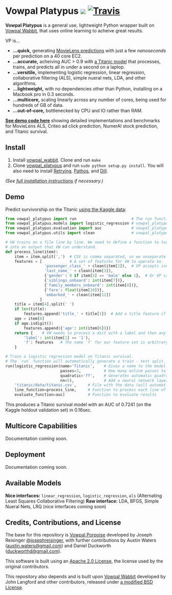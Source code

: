 # Vowpal Platypus <a href="https://github.com/peterhurford/vowpal_platypus/blob/master/CHANGELOG.md"><img src="https://img.shields.io/github/tag/peterhurford/vowpal_platypus.svg"></a> [![Travis](https://img.shields.io/travis/peterhuford/vowpal_platypus.svg)]()

**Vowpal Platypus** is a general use, lightweight Python wrapper built on [Vowpal Wabbit](https://github.com/JohnLangford/vowpal_wabbit/), that uses online learning to acheive great results.

VP is...

* **...quick,** generating [MovieLens predictions](https://github.com/peterhurford/vp_examples/blob/master/als/vp/runner.py) with just a few _nanoseconds_ per prediction on a 40 core EC2.
* **...accurate,** acheiving AUC > 0.9 with [a Titanic model](https://github.com/peterhurford/vp_examples/blob/master/titanic/vp/kaggle.py) that processes, trains, and predicts all in under a second on a laptop.
* **...versitile,** implementing logistic regression, linear regression, collaborative filtering (ALS), simple nueral nets, LDA, and other algorithms.
* **...lightweight,** with no dependencies other than Python, installing on a Macbook pro in 0.3 seconds.
* **...multicore,** scaling linearly across any number of cores, being used for hundreds of GB of data.
* **...out-of-core,** bottlenecked by CPU and IO rather than RAM.

**[See demo code here](https://github.com/peterhurford/vp_examples)** showing detailed implementations and benchmarks for MovieLens ALS, Criteo ad click prediction, NumerAI stock prediction, and Titanic survival.


## Install

1. Install [vowpal_wabbit](https://github.com/JohnLangford/vowpal_wabbit/). Clone and run ``make``
2. Clone [vowpal_platypus](https://github.com/peterhurford/vowpal_platypus) and run `sudo python setup.py install`. You will also need to install [Retrying](https://pypi.python.org/pypi/retrying), [Pathos](https://github.com/uqfoundation/pathos), and [Dill](https://github.com/uqfoundation/dill/).

_(See [full installation instructions](https://github.com/peterhurford/vowpal_platypus/wiki/Installation) if necessary.)_


## Demo

Predict survivorship on the Titanic [using the Kaggle data](https://www.kaggle.com/c/titanic):

```Python
from vowpal_platypus import run                        # The run function is the main function for running VP models.
from vowpal_platypus.models import logistic_regression # vowpal_platypus.models is where all the models are imported from.
from vowpal_platypus.evaluation import auc             # vowpal_platypus.evaluation can import a lot of evaluation functions, like AUC.
from vowpal_platypus.utils import clean                # vowpal_platypus.utils has some useful utility functions.

# VW trains on a file line by line. We need to define a function to turn each CSV line
# into an output that VW can understand.
def process_line(item):
    item = item.split(',')  # CSV is comma separated, so we unseparate it.
    features = [            # A set of features for VW to operate on.
                 'passenger_class_' + clean(item[2]),  # VP accepts individual strings as features.
                 'last_name_' + clean(item[3]),
                 {'gender': 0 if item[5] == 'male' else 1},  # Or VP can take a dict with a number.
                 {'siblings_onboard': int(item[7])},
                 {'family_members_onboard': int(item[8])},
                 {'fare': float(item[10])},
                 'embarked_' + clean(item[12])
               ]
    title = item[4].split(' ')
    if len(title):
        features.append('title_' + title[1])  # Add a title feature if they have one.
    age = item[6]
    if age.isdigit():
        features.append({'age': int(item[6])})
    return {    # VW needs to process a dict with a label and then any number of feature sets.
        'label': int(item[1] == '1'),
        'f': features   # The name 'f' for our feature set is arbitrary, but is the same as the 'ff' above that creates quadratic features.
    }

# Train a logistic regression model on Titanic survival.
# The `run` function will automatically generate a train - test split.
run(logistic_regression(name='Titanic',    # Gives a name to the model file.
                        passes=3,          # How many online passes to do.
                        quadratic='ff',    # Generates automatic quadratic features.
                        nn=5),             # Add a neural network layer with 5 hidden units.
    'titanic/data/titanic.csv',     # File with the data (will automatically be split into random train and test)
    line_function=process_line,     # Function to process each line of the file
    evaluate_function=auc)          # Function to evaluate results
```

This produces a Titanic survival model with an AUC of 0.7241 (on the Kaggle holdout validation set) in 0.16sec.


## Multicore Capabilities

Documentation coming soon.


## Deployment

Documentation coming soon.


## Available Models

**Nice interfaces:** `linear_regression`, `logistic_regression`, `als` (Alternating Least Squares Collaborative Filtering)
**Raw interface:** LDA, BFGS, Simple Nueral Nets, LRQ (nice interfaces coming soon)


## Credits, Contributions, and License

The base for this repository is [Vowpal Porpoise](https://github.com/josephreisinger/vowpal_porpoise) developed by Joseph Reisinger [@josephreisinger](http://twitter.com/josephreisinger), with further contributions by Austin Waters (austin.waters@gmail.com) and Daniel Duckworth (duckworthd@gmail.com).

This software is built using an [Apache 2.0 License](https://www.apache.org/licenses/LICENSE-2.0), the license used by the original contributors.

This repository also depends and is built upon [Vowpal Wabbit](https://github.com/JohnLangford/vowpal_wabbit) developed by John Langford and other contributors, released under [a modified BSD License](https://github.com/JohnLangford/vowpal_wabbit/blob/master/LICENSE).
